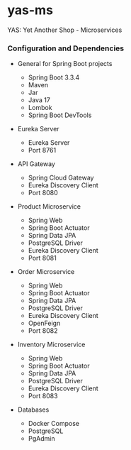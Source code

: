 # yas-ms
YAS: Yet Another Shop - Microservices

### Configuration and Dependencies
- General for Spring Boot projects
  - Spring Boot 3.3.4
  - Maven
  - Jar
  - Java 17
  - Lombok
  - Spring Boot DevTools


- Eureka Server
  - Eureka Server
  - Port 8761


- API Gateway
  - Spring Cloud Gateway
  - Eureka Discovery Client
  - Port 8080


- Product Microservice
  - Spring Web
  - Spring Boot Actuator
  - Spring Data JPA
  - PostgreSQL Driver
  - Eureka Discovery Client
  - Port 8081


- Order Microservice
  - Spring Web
  - Spring Boot Actuator
  - Spring Data JPA
  - PostgreSQL Driver
  - Eureka Discovery Client
  - OpenFeign
  - Port 8082


- Inventory Microservice
  - Spring Web
  - Spring Boot Actuator
  - Spring Data JPA
  - PostgreSQL Driver
  - Eureka Discovery Client
  - Port 8083


- Databases
  - Docker Compose
  - PostgreSQL
  - PgAdmin
